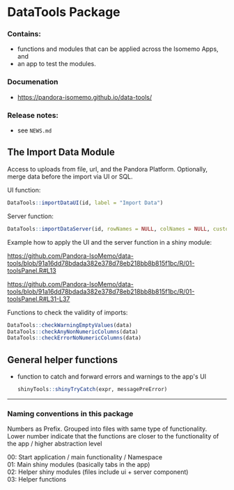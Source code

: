 # DataTools Package

### Contains:

- functions and modules that can be applied across the Isomemo Apps, and
- an app to test the modules.

### Documenation
- https://pandora-isomemo.github.io/data-tools/

### Release notes:
- see `NEWS.md`


## The Import Data Module

Access to uploads from file, url, and the Pandora Platform. Optionally, merge data before the import via UI or SQL.

UI function:

```R
DataTools::importDataUI(id, label = "Import Data")
```

Server function:

```R
DataTools::importDataServer(id, rowNames = NULL, colNames = NULL, customWarningChecks = list(), customErrorChecks = list(), ignoreWarnings = FALSE, defaultSource = "ckan")
```

Example how to apply the UI and the server function in a shiny module:

https://github.com/Pandora-IsoMemo/data-tools/blob/91a16dd78bdada382e378d78eb218bb8b815f1bc/R/01-toolsPanel.R#L13

https://github.com/Pandora-IsoMemo/data-tools/blob/91a16dd78bdada382e378d78eb218bb8b815f1bc/R/01-toolsPanel.R#L31-L37


Functions to check the validity of imports:

```R
DataTools::checkWarningEmptyValues(data)
DataTools::checkAnyNonNumericColumns(data)
DataTools::checkErrorNoNumericColumns(data)
```

## General helper functions

- function to catch and forward errors and warnings to the app's UI
  ```R
  shinyTools::shinyTryCatch(expr, messagePreError)
  ```

---

### Naming conventions in this package
Numbers as Prefix. Grouped into files with same type of functionality.  
Lower number indicate that the functions are closer to the functionality of the app / higher abstraction level

00: Start application / main functionality / Namespace  
01: Main shiny modules (basically tabs in the app)  
02: Helper shiny modules (files include ui + server component)  
03: Helper functions



